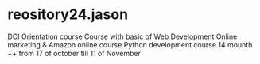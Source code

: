 # reository24.jason
DCI Orientation course
Course with basic of Web Development
Online marketing & Amazon online course
Python development course 14 mounth ++
from 17 of october till 11 of November
